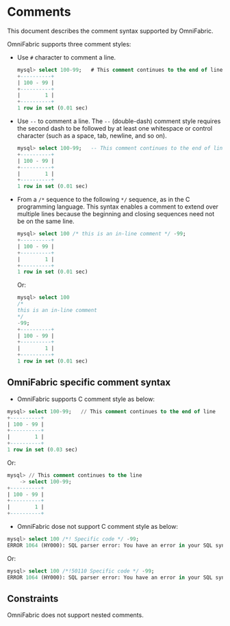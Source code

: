# Comments

This document describes the comment syntax supported by OmniFabric.

OmniFabric supports three comment styles:

- Use `#` character to comment a line.

   ```sql
   mysql> select 100-99;   # This comment continues to the end of line
   +----------+
   | 100 - 99 |
   +----------+
   |        1 |
   +----------+
   1 row in set (0.01 sec)
   ```

- Use `--` to comment a line. The `--`  (double-dash) comment style requires the second dash to be followed by at least one whitespace or control character (such as a space, tab, newline, and so on).

   ```sql
   mysql> select 100-99;   -- This comment continues to the end of line
   +----------+
   | 100 - 99 |
   +----------+
   |        1 |
   +----------+
   1 row in set (0.01 sec)
   ```

- From a `/*` sequence to the following `*/` sequence, as in the C programming language. This syntax enables a comment to extend over multiple lines because the beginning and closing sequences need not be on the same line.

   ```sql
   mysql> select 100 /* this is an in-line comment */ -99;
   +----------+
   | 100 - 99 |
   +----------+
   |        1 |
   +----------+
   1 row in set (0.01 sec)
   ```

   Or:

   ```sql
   mysql> select 100
   /*
   this is an in-line comment
   */
   -99;
   +----------+
   | 100 - 99 |
   +----------+
   |        1 |
   +----------+
   1 row in set (0.01 sec)
   ```

## OmniFabric specific comment syntax

- OmniFabric supports C comment style as below:

```sql
mysql> select 100-99;   // This comment continues to the end of line
+----------+
| 100 - 99 |
+----------+
|        1 |
+----------+
1 row in set (0.03 sec)
```

Or:

```sql
mysql> // This comment continues to the line
    -> select 100-99;
+----------+
| 100 - 99 |
+----------+
|        1 |
+----------+
```

- OmniFabric dose not support C comment style as below:

```sql
mysql> select 100 /*! Specific code */ -99;
ERROR 1064 (HY000): SQL parser error: You have an error in your SQL syntax; check the manual that corresponds to your OmniFabric server version for the right syntax to use. syntax error at line 1 column 28 near " code */ -99";
```

Or:

```sql
mysql> select 100 /*!50110 Specific code */ -99;
ERROR 1064 (HY000): SQL parser error: You have an error in your SQL syntax; check the manual that corresponds to your OmniFabric server version for the right syntax to use. syntax error at line 1 column 33 near " code */ -99";
```

## Constraints

OmniFabric does not support nested comments.
